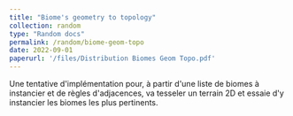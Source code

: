 ```yaml
---
title: "Biome's geometry to topology"
collection: random
type: "Random docs"
permalink: /random/biome-geom-topo
date: 2022-09-01
paperurl: '/files/Distribution Biomes Geom Topo.pdf'
---
```


Une tentative d'implémentation pour, à partir d'une liste de biomes à instancier et de règles d'adjacences, va tesseler un terrain 2D et essaie d'y instancier les biomes les plus pertinents.